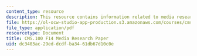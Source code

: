 ```yaml
---
content_type: resource
description: This resource contains information related to media research paper.
file: https://ol-ocw-studio-app-production.s3.amazonaws.com/courses/cms-100-introduction-to-media-studies-fall-2014/dc3403ac29eddcdfba3461db67d10c0e_MITCMS_100F14_MediaResrch.pdf
file_type: application/pdf
resourcetype: Document
title: CMS.100 F14 Media Research Paper
uid: dc3403ac-29ed-dcdf-ba34-61db67d10c0e
---
```

